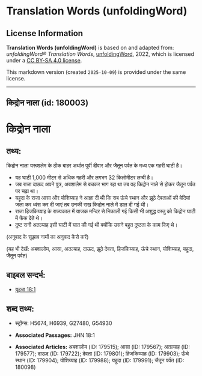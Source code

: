 # Translation Words (unfoldingWord)

## License Information

**Translation Words (unfoldingWord)** is based on and adapted from: _unfoldingWord® Translation Words_, [unfoldingWord](https://unfoldingword.org/utw), 2022, which is licensed under a [CC BY-SA 4.0 license](https://creativecommons.org/licenses/by-sa/4.0/legalcode.en).

This markdown version (created `2025-10-09`) is provided under the same license.



--------------------------------

## किद्रोन नाला (id: 180003)

किद्रोन नाला
============

तथ्य:
-----

किद्रोन नाला यरूशलेम के ठीक बाहर अर्थात पूर्वी दीवार और जैतून पर्वत के मध्य एक गहरी घाटी है।

* यह घाटी 1,000 मीटर से अधिक गहरी और लगभग 32 किलोमीटर लम्बी है।
* जब राजा दाऊद अपने पुत्र, अबशालेम से बचकर भाग रहा था तब वह किद्रोन नाले से होकर जैतून पर्वत पर चढ़ा था।
* यहूदा के राजा आसा और योशिय्याह ने आज्ञा दी थी कि सब ऊंचे स्थान और झूठे देवताओं की वेदियां जला कर ध्वंस कर दी जाएं तब उनकी राख किद्रोन नाले में डाल दी गई थी।
* राजा हिजकिय्याह के राज्यकाल में याजक मन्दिर से निकाली गई किसी भी अशुद्ध वस्तु को किद्रोन घाटी में फेंक देते थे।
* दुष्ट रानी अतल्याह इसी घाटी में घात की गई थी क्योंकि उसने बहुत दुष्टता के काम किए थे।

(अनुवाद के सुझाव नामों का अनुवाद कैसे करें)

(यह भी देखें: अबशालोम, आसा, अतल्याह, दाऊद, झूठे देवता, हिजकिय्याह, ऊंचे स्थान, योशिय्याह, यहूदा, जैतून पर्वत)

बाइबल सन्दर्भ:
--------------

* [यूहन्ना 18:1](https://ref.ly/John18:1)

शब्द तथ्य:
----------

* स्ट्रोंग्स: H5674, H6939, G27480, G54930

* **Associated Passages:** JHN 18:1
* **Associated Articles:** अबशालोम (ID: 179515); आसा (ID: 179567); अतल्याह (ID: 179577); दाऊद (ID: 179722); देवता (ID: 179801); हिजकिय्याह (ID: 179903); ऊँचे स्थान (ID: 179904); योशिय्याह (ID: 179988); यहूदा (ID: 179991); जैतून पर्वत (ID: 180098)

